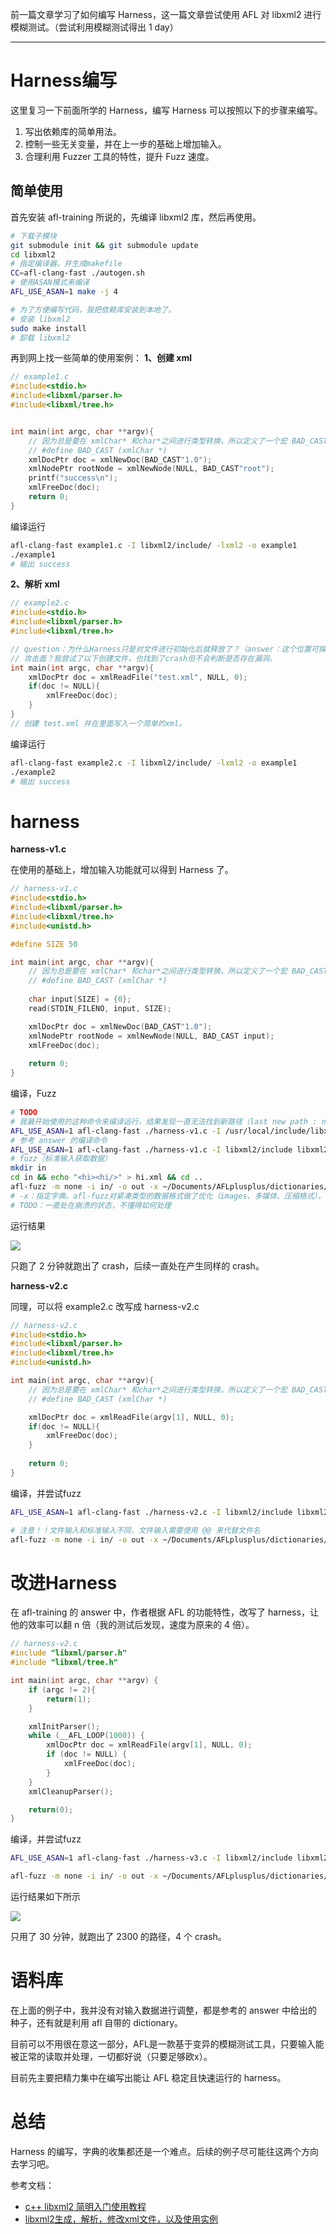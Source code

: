 前一篇文章学习了如何编写 Harness，这一篇文章尝试使用 AFL 对 libxml2 进行模糊测试。（尝试利用模糊测试得出 1 day）

---

# Harness编写

这里复习一下前面所学的 Harness，编写 Harness 可以按照以下的步骤来编写。
1. 写出依赖库的简单用法。
2. 控制一些无关变量，并在上一步的基础上增加输入。
3. 合理利用 Fuzzer 工具的特性，提升 Fuzz 速度。

## 简单使用

首先安装 afl-training 所说的，先编译 libxml2 库，然后再使用。
```bash
# 下载子模块
git submodule init && git submodule update
cd libxml2
# 指定编译器，并生成makefile
CC=afl-clang-fast ./autogen.sh
# 使用ASAN模式来编译
AFL_USE_ASAN=1 make -j 4

# 为了方便编写代码，我把依赖库安装到本地了。
# 安装 libxml2
sudo make install
# 卸载 libxml2
```
再到网上找一些简单的使用案例：
**1、创建 xml**
```c
// example1.c
#include<stdio.h>
#include<libxml/parser.h>
#include<libxml/tree.h>


int main(int argc, char **argv){
    // 因为总是要在 xmlChar* 和char*之间进行类型转换，所以定义了一个宏 BAD_CAST
    // #define BAD_CAST (xmlChar *)
    xmlDocPtr doc = xmlNewDoc(BAD_CAST"1.0");
    xmlNodePtr rootNode = xmlNewNode(NULL, BAD_CAST"root");
    printf("success\n");
    xmlFreeDoc(doc);
    return 0;
}
```
编译运行
 
```bash
afl-clang-fast example1.c -I libxml2/include/ -lxml2 -o example1
./example1
# 输出 success
```
**2、解析 xml**
```c
// example2.c
#include<stdio.h>
#include<libxml/parser.h>
#include<libxml/tree.h>

// question：为什么Harness只是对文件进行初始化后就释放了？（answer：这个位置可探索的路径多，如果写得比较多就很难判断漏洞的位置）
// 攻击面？我尝试了以下创建文件，也找到了crash但不会判断是否存在漏洞。
int main(int argc, char **argv){
    xmlDocPtr doc = xmlReadFile("test.xml", NULL, 0);
    if(doc != NULL){
        xmlFreeDoc(doc);
    }
}
// 创建 test.xml 并在里面写入一个简单的xml。
```
编译运行
 
```bash
afl-clang-fast example2.c -I libxml2/include/ -lxml2 -o example1
./example2
# 输出 success
```

# harness

**harness-v1.c**

在使用的基础上，增加输入功能就可以得到 Harness 了。
```c
// harness-v1.c
#include<stdio.h>
#include<libxml/parser.h>
#include<libxml/tree.h>
#include<unistd.h>

#define SIZE 50

int main(int argc, char **argv){
    // 因为总是要在 xmlChar* 和char*之间进行类型转换，所以定义了一个宏 BAD_CAST
    // #define BAD_CAST (xmlChar *)
    
    char input[SIZE] = {0};
    read(STDIN_FILENO, input, SIZE);

    xmlDocPtr doc = xmlNewDoc(BAD_CAST"1.0");
    xmlNodePtr rootNode = xmlNewNode(NULL, BAD_CAST input);
    xmlFreeDoc(doc);
    
    return 0;
}
```
编译，Fuzz
```bash
# TODO
# 我最开始使用的这种命令来编译运行，结果发现一直无法找到新路径（last new path : none yet (odd, check syntax!)），不清楚具体原因
AFL_USE_ASAN=1 afl-clang-fast ./harness-v1.c -I /usr/local/include/libxml2 -lxml2 -o harness
# 参考 answer 的编译命令
AFL_USE_ASAN=1 afl-clang-fast ./harness-v1.c -I libxml2/include libxml2/.libs/libxml2.a -lz -lm -o harness
# fuzz（标准输入获取数据）
mkdir in
cd in && echo "<hi><hi/>" > hi.xml && cd ..
afl-fuzz -m none -i in/ -o out -x ~/Documents/AFLplusplus/dictionaries/xml.dict ./harness
# -x：指定字典。afl-fuzz对紧凑类型的数据格式做了优化（images、多媒体、压缩格式），不太适合比较冗余的数据格式。
# TODO：一直处在崩溃的状态，不懂得如何处理
```
运行结果

![](./images/12.jpg)

只跑了 2 分钟就跑出了 crash，后续一直处在产生同样的 crash。

**harness-v2.c**

同理，可以将 example2.c 改写成 harness-v2.c
```c
// harness-v2.c
#include<stdio.h>
#include<libxml/parser.h>
#include<libxml/tree.h>
#include<unistd.h>

int main(int argc, char **argv){
    // 因为总是要在 xmlChar* 和char*之间进行类型转换，所以定义了一个宏 BAD_CAST
    // #define BAD_CAST (xmlChar *)

    xmlDocPtr doc = xmlReadFile(argv[1], NULL, 0);
    if(doc != NULL){
        xmlFreeDoc(doc);
    }
    
    return 0;
}
```
编译，并尝试fuzz
```bash
AFL_USE_ASAN=1 afl-clang-fast ./harness-v2.c -I libxml2/include libxml2/.libs/libxml2.a -lz -lm -o harness

# 注意！！文件输入和标准输入不同，文件输入需要使用 @@ 来代替文件名
afl-fuzz -m none -i in/ -o out -x ~/Documents/AFLplusplus/dictionaries/xml.dict ./harness @@ 
```

# 改进Harness

在 afl-training 的 answer 中，作者根据 AFL 的功能特性，改写了 harness，让他的效率可以翻 n 倍（我的测试后发现，速度为原来的 4 倍）。
```c
// harness-v2.c
#include "libxml/parser.h"
#include "libxml/tree.h"

int main(int argc, char **argv) {
    if (argc != 2){
        return(1);
    }

    xmlInitParser();
    while (__AFL_LOOP(1000)) {
        xmlDocPtr doc = xmlReadFile(argv[1], NULL, 0);
        if (doc != NULL) {
            xmlFreeDoc(doc);
        }
    }
    xmlCleanupParser();

    return(0);
}
```
编译，并尝试fuzz
```bash
AFL_USE_ASAN=1 afl-clang-fast ./harness-v3.c -I libxml2/include libxml2/.libs/libxml2.a -lz -lm -o harness

afl-fuzz -m none -i in/ -o out -x ~/Documents/AFLplusplus/dictionaries/xml.dict ./harness @@ 
```
运行结果如下所示

![](./images/13.jpg)

只用了 30 分钟，就跑出了 2300 的路径，4 个 crash。

# 语料库

在上面的例子中，我并没有对输入数据进行调整，都是参考的 answer 中给出的种子，还有就是利用 afl 自带的 dictionary。

目前可以不用很在意这一部分，AFL是一款基于变异的模糊测试工具，只要输入能被正常的读取并处理，一切都好说（只要足够欧x）。

目前先主要把精力集中在编写出能让 AFL 稳定且快速运行的 harness。

# 总结

Harness 的编写，字典的收集都还是一个难点。后续的例子尽可能往这两个方向去学习吧。


参考文档：
- [c++ libxml2 简明入门使用教程](https://blog.csdn.net/joelcat/article/details/78643799)
- [libxml2生成，解析，修改xml文件，以及使用实例](https://blog.csdn.net/hpu11/article/details/80793303)